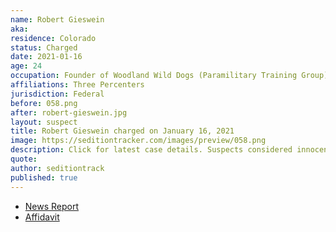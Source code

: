 ```yaml
---
name: Robert Gieswein
aka:
residence: Colorado
status: Charged
date: 2021-01-16
age: 24
occupation: Founder of Woodland Wild Dogs (Paramilitary Training Group)
affiliations: Three Percenters
jurisdiction: Federal
before: 058.png
after: robert-gieswein.jpg
layout: suspect
title: Robert Gieswein charged on January 16, 2021
image: https://seditiontracker.com/images/preview/058.png
description: Click for latest case details. Suspects considered innocent until proven guilty.
quote:
author: seditiontrack
published: true
---
```


- [News Report](https://www.denverpost.com/2021/01/18/colorado-us-capitol-riot-robert-gieswein/)
- [Affidavit](https://extremism.gwu.edu/sites/g/files/zaxdzs2191/f/Robert%20Gieswein%20Affidavit%20in%20Support%20of%20Criminal%20Complaint%20and%20Arrest%20Warrant.pdf)

